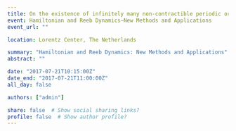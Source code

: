 ```yaml
---
title: On the existence of infinitely many non-contractible periodic orbits in Hamiltonian dynamics on closed symplectic manifolds
event: Hamiltonian and Reeb Dynamics—New Methods and Applications
event_url: ""

location: Lorentz Center, The Netherlands

summary: "Hamiltonian and Reeb Dynamics: New Methods and Applications"
abstract: ""

date: "2017-07-21T10:15:00Z"
date_end: "2017-07-21T11:00:00Z"
all_day: false

authors: ["admin"]

share: false  # Show social sharing links?
profile: false  # Show author profile?
---
```

